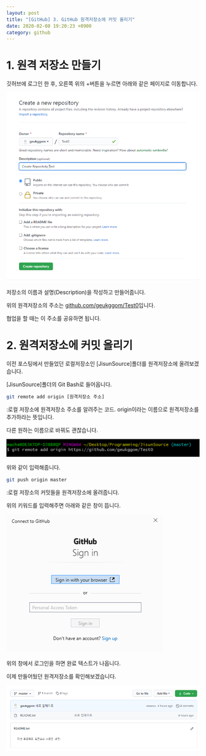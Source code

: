 ```yaml
---
layout: post
title: "[GitHub] 3. GitHub 원격저장소에 커밋 올리기"
date: 2020-02-08 19:20:23 +0900
category: github
---
```

# 1. 원격 저장소 만들기

깃허브에 로그인 한 후, 오른쪽 위의 +버튼을 누르면 아래와 같은 페이지로 이동합니다.

![alt text](/public/img/github_8.png)

저장소의 이름과 설명(Description)을 작성하고 만들어줍니다.

위의 원격저장소의 주소는 [github.com/geukggom/Test0][github.com/geukggom/Test0]입니다.

협업을 할 때는 이 주소를 공유하면 됩니다.

# 2. 원격저장소에 커밋 올리기

이전 포스팅에서 만들었던 로컬저장소인 [JisunSource]폴더를 원격저장소에 올려보겠습니다.

[JisunSource]폴더의 Git Bash로 들어옵니다.

```bash
git remote add origin [원격저장소 주소]
```
:로컬 저장소에 원격저장소 주소를 알려주는 코드. origin이라는 이름으로 원격저장소를 추가하라는 뜻입니다.

다른 원하는 이름으로 바꿔도 괜찮습니다.

![alt text](/public/img/github_9.png)

위와 같이 입력해줍니다.

```bash
git push origin master
```
:로컬 저장소의 커밋들을 원격저장소에 올려줍니다.

위의 키워드를 입력해주면 아래와 같은 창이 뜹니다.

![alt text](/public/img/github_10.png)

위의 창에서 로그인을 하면 완료 텍스트가 나옵니다.

이제 만들어뒀던 원격저장소를 확인해보겠습니다.

![alt text](/public/img/github_11.png)


[github.com/geukggom/Test0]: https://github.com/geukggom/Test0